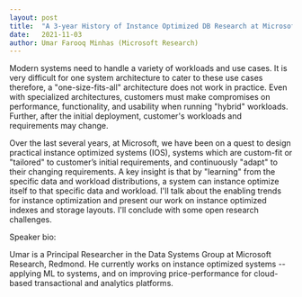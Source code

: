 ```yaml
---
layout: post
title:  "A 3-year History of Instance Optimized DB Research at Microsoft"
date:   2021-11-03
author: Umar Farooq Minhas (Microsoft Research)
---
```


Modern systems need to handle a variety of workloads and use cases. It is very difficult for one system architecture to cater to these use cases therefore, a "one-size-fits-all" architecture does not work in practice. Even with specialized architectures, customers must make compromises on performance, functionality, and usability when running "hybrid" workloads. Further, after the initial deployment, customer's workloads and requirements may change.

Over the last several years, at Microsoft, we have been on a quest to design practical instance optimized systems (IOS), systems which are custom-fit or "tailored" to customer’s initial requirements, and continuously "adapt" to their changing requirements. A key insight is that by "learning" from the specific data and workload distributions, a system can instance optimize itself to that specific data and workload. I'll talk about the enabling trends for instance optimization and present our work on instance optimized indexes and storage layouts. I'll conclude with some open research challenges.

Speaker bio:

Umar is a Principal Researcher in the Data Systems Group at Microsoft Research, Redmond. He currently works on instance optimized systems -- applying ML to systems, and on improving price-performance for cloud-based transactional and analytics platforms.
